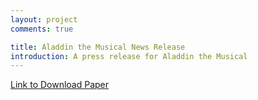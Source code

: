 ```yaml
---
layout: project
comments: true

title: Aladdin the Musical News Release
introduction: A press release for Aladdin the Musical
---
```

<center>
    <object data="/data/projects/news_release.pdf" type="application/pdf"
            width="100%" height="600px" align="center"> 
    </object>
</center>

<a href="/data/projects/news_release.pdf"> Link to Download Paper </a>